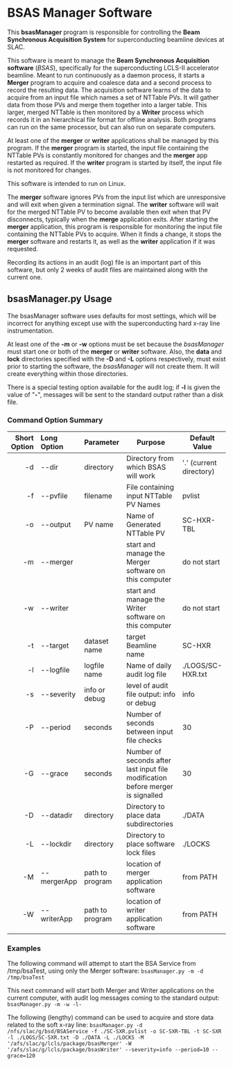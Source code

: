 # BSAS Manager Software
This **bsasManager** program is responsible for controlling the **Beam Synchronous Acquisition System** for superconducting beamline devices at SLAC.

This software is meant to manage the **Beam Synchronous Acquisition software**
(_BSAS_), specifically for the superconducting LCLS-II accelerator beamline. Meant to run continuously as a daemon process, it starts a **Merger** program to
acquire and coalesce data and a second process to record the resulting data.  The
acquisition software learns of the data to acquire from an input file which
names a set of NTTable PVs. It will gather data from those PVs and merge them
together into a larger table.  This larger, merged NTTable is then monitored by
a **Writer** process which records it in an hierarchical file format for offline
analysis.  Both programs can run on the same processor, but can also run on
separate computers.

At least one of the **merger** or **writer** applications shall be managed by this
program.  If the **merger** program is started, the input file containing the
NTTable PVs is constantly monitored for changes and the **merger** app restarted
as required.  If the **writer** program is started by itself, the input file is
not monitored for changes.

This software is intended to run on Linux.

The **merger** software ignores PVs from the input list which are unresponsive and
will exit when given a termination signal.  The **writer** software will wait for
the merged NTTable PV to become available then exit when that PV disconnects,
typically when the **merge** application exits.
After starting the **merger** application, this program is responsible for
monitoring the input file containing the NTTable PVs to acquire.  When it finds
a change, it stops the **merger** software and restarts it, as well as the **writer**
application if it was requested.

Recording its actions in an audit (log) file is an important part of this software, but only 2 weeks
of audit files are maintained along with the current one.

## bsasManager.py Usage
The bsasManager software uses defaults for most settings, which will be incorrect
for anything except use with the superconducting hard x-ray line instrumentation.

At least one of the **-m** or **-w** options must be set because the _bsasManager_ must start one or both of the **merger** or **writer** software.  Also, the **data** and **lock**
directories specified with the **-D** and **-L** options respectively, must exist
prior to starting the software, the _bsasManager_ will not create them.  It will
create everything within those directories.

There is a special testing option available for the audit log; if **-l** is given
the value of "**-**", messages will be sent to the standard output rather than a
disk file.

### Command Option Summary

| **Short Option** | **Long Option** | **Parameter** | **Purpose** | **Default Value** |
|--:|:--|:--|---|---|
|-d| --dir       | directory       | Directory from which BSAS will work | '.' (current directory) |
|-f| --pvfile    | filename        | File containing input NTTable PV Names | pvlist |
|-o| --output    | PV name         | Name of Generated NTTable PV | SC-HXR-TBL |
|-m| --merger    |                 | start and manage the Merger software on this computer | do not start |
|-w| --writer    |                 | start and manage the Writer software on this computer | do not start |
|-t| --target    | dataset name    | target Beamline name | SC-HXR |
|-l| --logfile   | logfile name    | Name of daily audit log file | ./LOGS/SC-HXR.txt |
|-s| --severity  | info or debug   | level of audit file output: info or debug  | info |
|-P| --period    | seconds         | Number of seconds between input file checks | 30 |
|-G| --grace     | seconds         | Number of seconds after last input file modification before merger is signalled | 30 |
|-D| --datadir   | directory       | Directory to place data subdirectories | ./DATA |
|-L| --lockdir   | directory       | Directory to place software lock files | ./LOCKS |
|-M| --mergerApp | path to program | location of merger application software | from PATH |
|-W| --writerApp | path to program | location of writer application software | from PATH |

### Examples
The following command will attempt to start the BSA Service from /tmp/bsaTest, using only the Merger software:
	`bsasManager.py -m -d /tmp/bsaTest `

This next command will start both Merger and Writer applications on the current computer, with audit log messages coming to the standard output:
	`bsasManager.py -m -w -l- `

The following (lengthy) command can be used to acquire and store data related to the soft x-ray line:
	`bsasManager.py -d /nfs/slac/g/bsd/BSAService -f ./SC-SXR.pvlist -o SC-SXR-TBL -t SC-SXR -l ./LOGS/SC-SXR.txt -D ./DATA -L ./LOCKS -M '/afs/slac/g/lcls/package/bsasMerger' -W '/afs/slac/g/lcls/package/bsasWriter' --severity=info --period=10 --grace=120`


